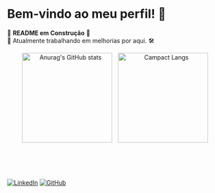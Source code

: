 # Bem-vindo ao meu perfil! 👋

🚧 **README em Construção** 🚧  
🔧 Atualmente trabalhando em melhorias por aqui. 🛠️

<div align="center">
<img height="210vh" src="https://github-readme-stats.vercel.app/api?username=lucastoledo95&show_icons=true&theme=radical" alt="Anurag's GitHub stats" style="margin-right: 10px;" /> 
<img height="210vh" src="https://github-readme-stats.vercel.app/api/top-langs/?username=lucastoledo95&layout=compact&show_icons=true&theme=radical" alt="Campact Langs" />
</div>

<br><br><br><br>
[![LinkedIn](https://img.shields.io/badge/-LinkedIn-blue?style=flat-square&logo=Linkedin&logoColor=white&link=https://www.linkedin.com/in/lucas-morreto)](https://www.linkedin.com/in/lucas-morreto)
[![GitHub](https://img.shields.io/badge/-GitHub-000?style=flat-square&logo=github&logoColor=white&link=https://github.com/lucastoledo95)](https://github.com/lucastoledo95)
